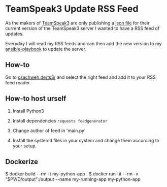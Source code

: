 TeamSpeak3 Update RSS Feed
===============

As the makers of [TeamSpeak3](http://teamspeak.com/) are only publishing a [json file](https://www.teamspeak.com/versions/server.json) for their current version of the TeamSpeak3 server I wanted to have a RSS feed of updates.

Everyday I will read my RSS feeds and can then add the new version to my [ansible-playbook](https://github.com/conrad784/ansible-teamspeak) to update the server.

How-to
------

Go to [csachweh.de/ts3/](https://csachweh.de/ts3/) and select the right feed and add it to your RSS feed reader.

How-to host urself
------

1. Install Python3

1. Install dependencies `requests feedgenerator`

1. Change author of feed in 'main.py'

1. Install the systemd files in your system and change them according to your setup.


Dockerize
---
$ docker build --rm -t my-python-app .
$ docker run -it --rm -v "$PWD/output":/output --name my-running-app my-python-app
